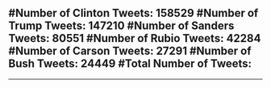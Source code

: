 #Number of Clinton Tweets: 158529
#Number of Trump Tweets: 147210
#Number of Sanders Tweets: 80551
#Number of Rubio Tweets: 42284
#Number of Carson Tweets: 27291
#Number of Bush Tweets: 24449
#Total Number of Tweets:  
---
---
